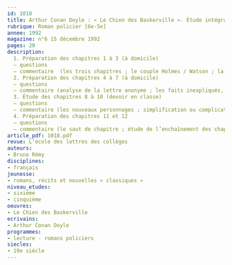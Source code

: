 ```yaml
---
id: 1018
title: Arthur Conan Doyle : « Le Chien des Baskerville ». Étude intégrale 
rubrique: Roman policier [6e-5e]
annee: 1992
magazine: n°6 15 décembre 1992
pages: 20
description: 
  1. Préparation des chapitres 1 à 3 (à domicile)
  – questions
  – commentaire  (les trois chapitres ; le couple Holmes / Watson ; la méthode de Holmes  ; les deux attitudes de Holmes ; le suspense)
  2. Préparation des chapitres 4 à 7 (à domicile)
  – questions
  – commentaire (analyse de la lettre anonyme ; les faits inexpliqués, les suspects ; l’interruption de Holmes ; le décor de la lande)
  3. Étude des chapitres 8 à 10 (devoir en classe)
  – questions
  – commentaire (les nouveaux personnages ; simplification ou complication de l’intrigue)
  4. Préparation des chapitres 11 et 12
  – questions
  – commentaire (le saut de chapitre ; étude de l’enchaînement des chapitres 11 et 12 ; les faits inexpliqués, mise en place du dénouement ; les péripéties du chapitre 12 ; la fin de la légende)
article_pdf: 1018.pdf
revue: L’école des lettres des collèges
auteurs:
- Bruno Rémy
disciplines:
- français
jeunesse:
- romans, récits et nouvelles « classiques »
niveau_etudes:
- sixième
- cinquième
oeuvres:
- Le Chien des Baskerville
ecrivains:
- Arthur Conan Doyle
programmes:
- lecture - romans policiers
siecles:
- 19e siècle
---
```


